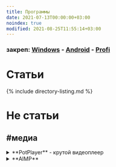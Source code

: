 ```yaml
---
title: Программы
date: 2021-07-13T00:00:00+03:00
noindex: true
modified: 2021-08-25T11:55:14+03:00
---
```


### закреп: [Windows](./windows.md) - [Android](./android.md) - [Profi](./profi-soft.md)


# Статьи

{% include directory-listing.md %}


# Не статьи

## **#медиа**
<details markdown="1"><summary>**PotPlayer** - крутой видеоплеер</summary>
- [ууууу][pot_tg]  
- [кккк][pot_gd]  
- [пппп][pot_hp]
- [пппп][pot_hd]
</details>


<details markdown="1"><summary>**AIMP**</summary> - удобный аудиопроигрыватель
[Скачать с телеги][aimp_tg]  
[скачать][aimp_gd]  
[пппп][aimp_hp]  
[пппп][aimp_hd]  
</details>


[//]: # "МЕДИА"
[Pot_hp]: http://potplayer.ru/download/
[pot_hd]: https://t1.daumcdn.net/potplayer/PotPlayer/Version/Latest/PotPlayerSetup64.exe
[pot_tg]: tg://resolve?domain=FeelSoftWin&post=145
[pot_gd]: https://docs.google.com/uc?export=download&id=1m2yC2C5yY2l7-8lzDP5aCH4xZp8jDnEM
[AIMP_hp]: http://www.aimp.ru/?do=download&os=windows
[AIMP_hd]: https://www.aimp.ru/?do=download.file&id=4
[AIMP_tg]: https://t.me/FeelSoftWin/149
[AIMP_gd]: https://docs.google.com/uc?export=download&id=1ZAu9vUOz_cBKK7yaI7Tkx5wFitOAjeGe
